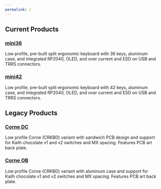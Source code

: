 ```yaml
---
permalink: /
---
```

## Current Products
### [mini36](mini36)
Low profile, pre-built split ergonomic keyboard with 36 keys, aluminum case, and integrated RP2040, OLED, and over current and ESD on USB and TRRS connectors.
### [mini42](mini42)
Low profile, pre-built split ergonomic keyboard with 42 keys, aluminum case, and integrated RP2040, OLED, and over current and ESD on USB and TRRS connectors.
## Legacy Products

### [Corne DC](corne_dc)
Low profile Corne (CRKBD) variant with sandwich PCB design and support for Kailh chocolate v1 and v2 switches and MX spacing. Features PCB art back plate.
### [Corne OB](corne_ob)
Low profile Corne (CRKBD) variant with aluminum case and support for Kailh chocolate v1 and v2 switches and MX spacing. Features PCB art back plate.